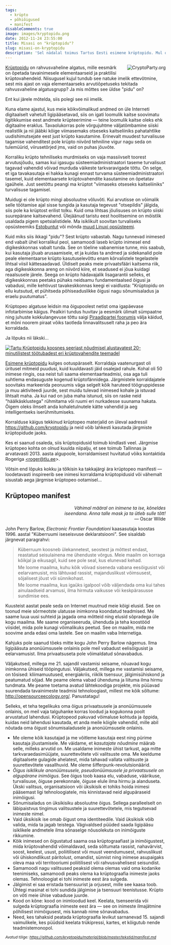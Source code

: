 ```yaml
---
tags:
  - krüpto
  - põhiõigused
  - manifest
disableComments: true
image: images/kryptopidu.png
date: 2012-11-24 23:55:00
title: Misasi on "krüptopidu"?
slug: misasi-on-kryptopidu
description: 'Sel nädalal toimus Tartus Eesti esimene krüptopidu. Mul oli au olla üks korraldajatest. Kuna olen veendunud, et krüptopidusid on vaja korraldada veel ja veel ja veel ja veel jne, siis selgitan natuke, kust ja miks see "krüptopidu" üldse võetud on ja mis on selle mõte. Loodan, et see aitab natuke kaasa tulevastele krüptopidudele.'
---
```


<a href="https://cryptoparty.org"><img style="float: right; margin: 0 0em 0.2em 1.5em;" src="http://boamaod.github.com/images/kryptopidu.png" alt="CryptoParty.org" title="CryptoParty.org"></a><p><a href="https://cryptoparty.org">Krüptopidu</a> on rahvusvaheline algatus, mille eesmärk on õpetada tavainimesele elementaarseid ja praktilisi krüptovahendeid. Niisugusel kujul tundub see natuke imelik ettevõtmine, sest mis ajast on vaja elementaarseks arvutiõpetuseks tekitada rahvusvaheline algatusgrupp? Ja mis mõttes see üldse "pidu" on?</p>

Ent kui järele mõtelda, siis polegi see nii imelik.

Kuna elame ajastul, kus meie kõikvõimalikud andmed on üle Interneti digitaalselt vahetult ligipääsetavad, siis on igati loomulik kaitse soovimatu ligitikkumise eest andmete krüpteerimine — teine loomulik kaitse oleks ehk digitaalne eraklus. Tavaolukorras pole võrgujuhtme väljatõmbamine siiski realistlik ja nii jääbki kõige viimasemaks otseseks kaitseliiniks pahatahtlike uudishimutsejate eest just krüpto kasutamine. Erinevalt muudest turvalisuse tagamise vahenditest pole krüpto niivõrd tehniline vigur nagu seda on tulemüürid, viirusetõrjed jms, vaid on puhas jõuvõte.

Korraliku krüpto tehniliseks murdmiseks on vaja massiivselt toorest arvutusjõudu, samas kui igasugu süsteemiadministraatori taseme turvalisust tagavad vahendid võivad murduda väikeste tarkvaravigade tõttu. On selge, et iga tavakasutaja ei hakka kunagi ennast turvama süsteemiadministraatori tasemel, kuid elementaarsete krüptovahendite kasutamine on õpetatav igaühele. Just seetõttu peangi ma krüptot "viimaseks otseseks kaitseliiniks" turvalisuse tagamisel.

Muidugi ei ole krüpto mingi absoluutne võluvõti. Kui arvutisse on võimalik selle töötamise ajal sisse tungida ja kasutaja tegevust "otsepildis" jälgida, siis pole ka krüptost erilist tolku. Kuid oma lihtsas jõulisuses on krüpto siiski suurepärane kaitsevahend. Ülejäänud taristu eest hoolitsemine on mõistlik usaldada pigem spetsialistidele. Ma isiklikult soovitan turvaliseks opsüsteemiks <a href="http://boamaod.github.com/blog/2012/03/28/oskusest-opsysteemi-valida/">Estobuntut</a> või mõnda <a href="http://kysi-mult-linuxit.alvatal.ee/">muud Linuxi opsüsteemi</a>.

Kuid miks siis ikkagi "pidu"? Sest krüpto vabastab. Nagu tunnevad inimesed end vabalt ühel korralikul peol, samamoodi laseb krüpto inimesel end digikeskkonnas vabalt tunda. See on tõeline vabanemise tunne, mis saabub, kui kasutaja jõuab arusaamisele, et ja kuidas ta andmed ja sidekanalid pole peale elementaarse krüpto kasutuselevõttu enam kõrvalistele tegelastele lihtsal viisil kättesaadavad. Üldiselt peaks meie privaatsfääri kaitsema riik, aga digikeskkonna areng on niivõrd kiire, et seadused ei jõua kuidagi reaalsusele järele. Seega on krüpto hädavajalik lisagarantii selleks, et digikeskkonnas peetaks pühaks neidsamu fundamentaalsed õigusi ja vabadusi, mille kehtivust tavakeskkonnas keegi ei vaidlusta: "Krüptopidu on ellu kutsutud, et pühitseda põhiseaduslikke õigusi nagu sõnumisaladus ja eraelu puutumatus".

<p>Krüptopeo algatuse leidsin ma õigupoolest netist oma igapäevase infotarbimise käigus. Pealkiri tundus huvitav ja eesmärk ülimalt sümpaatne ning juhuste kokkulangevuse tõttu saigi <a href="http://foorum.piraadipartei.ee/discussion/39/raha-ja-tegevust-tartu-noortele-piraatidele">Piraadipartei foorumis</a> välja käidud, et mõni noorem piraat võiks taotleda linnavalitsuselt raha ja peo ära korraldada.</p>

Ja lõpuks nii läkski...

<P><a href="https://www.facebook.com/events/457461230972942/"><img style="float: center; margin: 0 0 0 0;" src="https://fbcdn-sphotos-d-a.akamaihd.net/hphotos-ak-prn1/54224_479567215421138_512316229_o.jpg" alt="Tartu Krüptopidu koosnes seeriast nõudmisel alustavatest 20-minutilistest töötubadest eri krüptovahendite teemadel" title="Tartu Krüptopidu koosnes seeriast nõudmisel alustavatest 20-minutilistest töötubadest eri krüptovahendite teemadel"></a></P>

<a href="https://cryptoparty.org/wiki/Tartu">Esimene krüptopidu</a> kulges ootuspäraselt. Korraldaja vaatenurgast oli üritusel mitmeid puudusi, kuid kuuldavasti jäid osalejad rahule. Kohal oli 50 inimese ringis, osa neist tuli saama elementaarteadmisi, osa aga tuli suhtlema endasuguste kogenud krüptofännidega. Järgmistele korraldajatele soovitaks markeerida peoruumis väga selgelt kõik haruteed töögruppidesse ja muu aktiviteedi juurde, sest muidu tulevad inimesed kohale ja istuvad lihtsalt maha. Ja kui nad on juba maha istunud, siis on raske neid "häälkäsklustega" rühmitama või ruumi eri nurkadesse suunama hakata. Õigem oleks ilmselt anda kohaletulnutele kätte vahendid ja aeg intelligentseks iserühmitumiseks.

Korralduse käigus tekkinud krüptopeo materjalid on üleval aadressil <a href="https://github.com/kryptopidu">https://github.com/kryptopidu</a> ja neid võib lahkesti kasutada järgmiste krüptopidude jaoks.

Kes ei saanud osaleda, siis krüptopidusid toimub kindlasti veel. Järgmise krüptopeo kohta on olnud kuulda niipalju, et see toimub Tallinnas ja arvatavasti 2013. aasta algupoole, korraldamisest huvitatud võiks kontaktida Rogeriga <a href="mailto:roger@tlu.ee">&lt;roger@tlu.ee&gt;</a>.

Võtsin end lõpuks kokku ja tõlkisin ka takkajärgi ära krüptopeo manifesti — loodetavasti inspireerib see inimesi korraldama krüptopidusid või vähemalt sisustab aega järgmise krüptopeo ootamisel...

<H2>Krüptopeo manifest</H2>

<p style="text-align: right"><em>Vähimal määral on inimene ta ise, kõneldes<br>
iseendana. Anna talle mask ja ta ütleb sulle tõtt!</em><br>
— Oscar Wilde</p>

John Perry Barlow, _Electronic Frontier Foundationi_ kaasasutaja koostas 1996. aastal "Küberruumi iseseisvuse deklaratsiooni". See sisaldab järgnevat paragrahvi:

<blockquote>
<p>Küberruum koosneb ülekannetest, seostest ja mõttest endast, reastatud seisulainena me ühenduste võrgus. Meie maailm on korraga kõikjal ja eikusagil, kuid see pole seal, kus elunevad kehad.</p>

<p style="margin-top: -0.7em;">Me loome maailma, kuhu kõik võivad siseneda vabana eesõigusist või eelarvamusist, mis lähtuvad rassist, majanduslikust võimsusest, sõjalisest jõust või sünnikohast.</p>

<p style="margin-top: -0.7em;">Me loome maailma, kus igaüks igalpool võib väljendada oma kui tahes ainulaadseid arvamusi, ilma hirmuta vaikusse või keskpärasusse sundimise ees.</p>
</blockquote>

Kuusteist aastat peale seda on Internet muutnud meie kõigi elusid. See on toonud meie sõrmeotste ulatusse inimkonna koondatud teadmised. Me saame luua uusi suhteid ja jagada oma mõtteid ning elusid sõpradega üle kogu maailma. Me saame organiseeruda, ühenduda ja teha koostööd viisidel, mida pole kunagi võimalikuks peetud. See on maailm, mida me soovime anda edasi oma lastele. See on maailm vaba Internetiga.

Kahjuks pole saanud tõeks mitte kogu John Perry Barlow nägemus. Ilma ligipääsuta anonüümsusele onlainis pole meil vabadust eelisõigusist ja eelarvamusist. Ilma privaatsuseta pole võimaldatud sõnavabadus.

Väljakutsed, millega me 21. sajandil vastamisi seisame, nõuavad kogu inimkonna ühiseid tööpingutusi. Väljakutsed, millega me vastamisi seisame, on tõsised: kliimamuutused, energiakriis, riiklik tsensuur, jälgimisühiskond ja peatumatud sõjad. Me peame olema vabad ühenduma ja liituma ilma hirmu tundmata. Me peame toetama avatud lähtekoodiga projekte, mis püüavad suurendada tavainimeste teadmisi tehnoloogiast, millest me kõik sõltume: <a href="http://opensourceecology.org/">http://opensourceecology.org/</a>. Panustatagu!

Selleks, et teha tegelikuks oma õigus privaatsusele ja anonüümsusele onlainis, on meil vaja talguhanke korras loodud ja kogukonna poolt arvustatud lahendusi. Krüptopeod pakuvad võimaluse kohtuda ja õppida, kuidas neid lahendusi kasutada, et anda meile kõigile vahendid, mille abil nõutada oma õigust sõnumisaladusele ja anonüümsusele onlainis.

<ul>

<li>Me oleme kõik kasutajad ja me võitleme kasutaja eest ning pürime kasutaja jõustamisele. Me väidame, et <em>kasutajate nõudmine</em> määrab selle, milleks arvutid on. Me usaldame inimeste ühist tarkust, aga mitte tarkvaraedasimüüjate, suurettevõtete või valitsuste oma. Me keeldume digitaalsete gulagide ahelatest, mida tahavad vallata valitsuste ja suurettevõtete vasallhuvid. Me oleme šifferpunk-revolutsionäärid.</li>

<li><em>Õigus isiklikule anonüümsusele, pseudonüümsusele ja privaatsusele on algupärane inimõigus</em>. See õigus toob kaasa elu, vabaduse, väärikuse, turvalisuse, õiguse perekonnale, õiguse elule ilma hirmu ja alanduseta. Ükski valitsus, organisatsioon või üksikisik ei tohiks hoida inimesi pääsemast ligi tehnoloogiatele, mis kinnistavad neid algupäraseid inimõigusi.</li>

<li>Sõnumisaladus on üksikisiku absoluutne õigus. Sellega paralleelselt on läbipaistvus tingimus valitsustele ja suurettevõtetele, mis tegutsevad inimeste nimel.</li>

<li>Vaid üksikisik ise omab õigust oma identiteedile. Vaid üksikisik võib valida, mida ta jagab teistega. Vägivaldsed püüded saada ligipääsu isiklikele andmetele ilma sõnaselge nõusolekuta on inimõiguste rikkumine.</li>

<li>Kõik inimesed on õigustatud saama osa krüptograafiast ja inimõigustest, mida krüptovahendid võimaldavad, seda sõltumata rassist, nahavärvist, soost, keelest, usust, poliitilisest või muust veendumusest, rahvuslikust või ühiskondlikust päritolust, omandist, sünnist ning inimese asupaigaks oleva maa või territooriumi poliitilisest või rahvusvahelisest seisundist.</li>

<li>Samamoodi nagu valitsused peaksid olema olemas vaid oma kodanike teenimiseks, samamoodi peaks olema ka krüptograafia inimeste jaoks olemas. Tehnoloogiat ei tohi inimeste eest ära sulgeda.</li>

<li>Jälgimist ei saa eristada tsensuurist ja orjusest, mille see kaasa toob. Ühtegi masinat ei tohi sundida jälgimise ja tsensuuri teenistusse. Krüpto on võti meie ühise vabaduse juurde.</li>

<li>Kood on kõne: kood on inimloodud keel. Keelata, tsenseerida või sulgeda krüptograafia inimeste eest ära — see on inimeste ilmajätmine põhilisest inimõigusest, mis kannab nime sõnavabadus.</li>

<li>Need, kes tahaksid peatada krüptograafia levikut sarnanevad 15. sajandi vaimulikele, kes püüdsid keelata trükipressi, kartes, et kõigutub nende teadmistemonopol.</li>

</ul>

<p style="font-size:smaller;"><em>Avatud tõlge: <a href="https://github.com/kryptopidu/materjal/blob/master/tekstid/manifest.md">https://github.com/kryptopidu/materjal/blob/master/tekstid/manifest.md</a></em></p>
